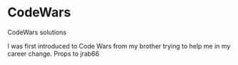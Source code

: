 # CodeWars
CodeWars solutions

I was first introduced to Code Wars from my brother trying to
help me in my career change.
Props to jrab66
